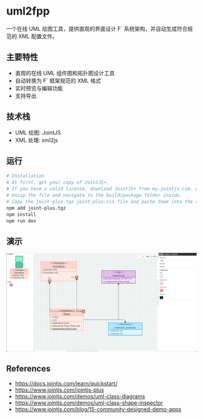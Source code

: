 # uml2fpp

一个在线 UML 绘图工具，提供直观的界面设计 F´ 系统架构，并自动生成符合规范的 XML 配置文件。

## 主要特性

- 直观的在线 UML 组件图和拓扑图设计工具
- 自动转换为 F´ 框架规范的 XML 格式
- 实时预览与编辑功能
- 支持导出

## 技术栈

- UML 绘图: JointJS
- XML 处理: xml2js

## 运行

```bash
# Installation
# At first, get your copy of JointJS+.
# If you have a valid license, download JointJS+ from my.jointjs.com. Alternatively, get a free 30-day trial from my.jointjs.com.
# Unzip the file and navigate to the build/package folder inside.
# Copy the joint-plus.tgz joint-plus.css file and paste them into the root of package.
npm add joint-plus.tgz
npm install
npm run dev
```

## 演示

![alt text](assert/image.png)

## References

- https://docs.jointjs.com/learn/quickstart/
- https://www.jointjs.com/jointjs-plus
- https://www.jointjs.com/demos/uml-class-diagrams
- https://www.jointjs.com/demos/uml-class-shape-inspector
- https://www.jointjs.com/blog/15-community-designed-demo-apps